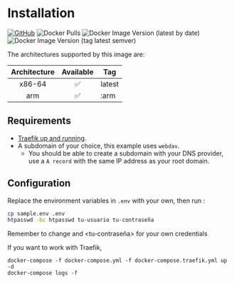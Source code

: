 # Installation

[![GitHub](https://img.shields.io/static/v1.svg?color=blue&labelColor=555555&logoColor=ffffff&style=for-the-badge&label=JuanRodenas&message=GitHub&logo=github)](https://github.com/JuanRodenas "view the source for all of our repositories.")
![Docker Pulls](https://img.shields.io/docker/pulls/juanico/webdav?logo=docker&style=for-the-badge)
![Docker Image Version (latest by date)](https://img.shields.io/docker/v/juanico/webdav?logo=docker&style=for-the-badge)
![Docker Image Version (tag latest semver)](https://img.shields.io/docker/v/juanico/webdav/latest?logo=docker&style=for-the-badge)

The architectures supported by this image are:

| Architecture | Available | Tag |
| :----: | :----: | ---- |
| x86-64 | ✅ | latest |
| arm | ✅ | :arm |

## Requirements

* [Traefik up and running](../traefik).
* A subdomain of your choice, this example uses `webdav`.
  * You should be able to create a subdomain with your DNS provider, use a `A record` with the same IP address as your root domain.

## Configuration

Replace the environment variables in `.env` with your own, then run :

```bash
cp sample.env .env
htpasswd -bc htpasswd tu-usuario tu-contraseña
```

Remember to change <tu-usuario> and <tu-contraseña> for your own credentials

If you want to work with Traefik,

```
docker-compose -f docker-compose.yml -f docker-compose.traefik.yml up -d
docker-compose logs -f
```
